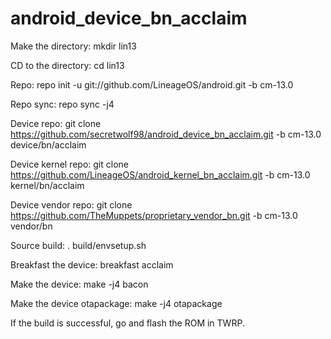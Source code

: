 # android_device_bn_acclaim

Make the directory: mkdir lin13

CD to the directory: cd lin13

Repo: repo init -u git://github.com/LineageOS/android.git -b cm-13.0

Repo sync: repo sync -j4

Device repo: git clone https://github.com/secretwolf98/android_device_bn_acclaim.git -b cm-13.0 device/bn/acclaim

Device kernel repo: git clone https://github.com/LineageOS/android_kernel_bn_acclaim.git -b cm-13.0 kernel/bn/acclaim

Device vendor repo: git clone https://github.com/TheMuppets/proprietary_vendor_bn.git -b cm-13.0 vendor/bn

Source build: . build/envsetup.sh

Breakfast the device: breakfast acclaim

Make the device: make -j4 bacon

Make the device otapackage: make -j4 otapackage


If the build is successful, go and flash the ROM in TWRP.
